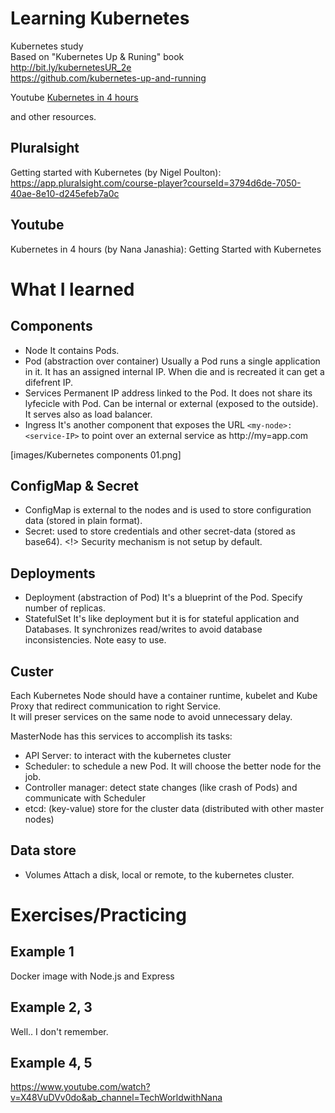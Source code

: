 # Learning Kubernetes

Kubernetes study  
Based on "Kubernetes Up & Runing" book  
<http://bit.ly/kubernetesUR_2e>  
<https://github.com/kubernetes-up-and-running>  

Youtube [Kubernetes in 4 hours](https://www.youtube.com/watch?v=X48VuDVv0do&ab_channel=TechWorldwithNana)

and other resources.

## Pluralsight
Getting started with Kubernetes (by Nigel Poulton):
https://app.pluralsight.com/course-player?courseId=3794d6de-7050-40ae-8e10-d245efeb7a0c

## Youtube
Kubernetes in 4 hours (by Nana Janashia):
Getting Started with Kubernetes

# What I learned

## Components
- Node 
  It contains Pods.
- Pod 
  (abstraction over container) Usually a Pod runs a single application in it.
  It has an assigned internal IP.
  When die and is recreated it can get a difefrent IP. 
- Services
  Permanent IP address linked to the Pod. It does not share its lyfecicle with Pod.
  Can be internal or external (exposed to the outside).
  It serves also as load balancer.
- Ingress
  It's another component that exposes the URL ``<my-node>:<service-IP>`` to point over an external service as http://my=app.com  
  
[images/Kubernetes components 01.png]

## ConfigMap & Secret
- ConfigMap is external to the nodes and is used to store configuration data (stored in plain format).  
- Secret: used to store credentials and other secret-data (stored as base64).
<!> Security mechanism is not setup by default.

## Deployments
- Deployment
  (abstraction of Pod)
  It's a blueprint of the Pod. Specify number of replicas.
- StatefulSet
  It's like deployment but it is for stateful application and Databases.
  It synchronizes read/writes to avoid database inconsistencies.
  Note easy to use.

## Custer
Each Kubernetes Node should have a container runtime, kubelet and Kube Proxy that redirect communication to right Service.  
It will preser services on the same node to avoid unnecessary delay.  

MasterNode has this services to accomplish its tasks:
- API Server: to interact with the kubernetes cluster
- Scheduler: to schedule a new Pod. It will choose the better node for the job.
- Controller manager: detect state changes (like crash of Pods) and communicate with Scheduler
- etcd: (key-value) store for the cluster data (distributed with other master nodes)

## Data store
- Volumes
  Attach a disk, local or remote, to the kubernetes cluster.

# Exercises/Practicing
## Example 1

Docker image with Node.js and Express

## Example 2, 3
Well.. I don't remember.

## Example 4, 5
https://www.youtube.com/watch?v=X48VuDVv0do&ab_channel=TechWorldwithNana

